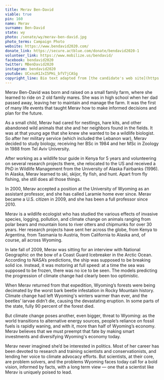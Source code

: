```yaml
---
title: Merav Ben-David
viable: true
pin: 160
name: Merav
surname: Ben-David
state: wy
photo: /senate/wy/merav-ben-david.jpg
photo_terms: Campaign Photo
website: https://www.bendavid2020.com/
donate_link: https://secure.actblue.com/donate/bendavid2020-1
volunteer_link: https://www.mobilize.us/bendavid/
facebook: bendavid2020
twitter: MBenDavid2020
instagram: bendavid2020
youtube: UCxnuH1JxI5PHi_bfV7jCASg
copyright_line: Bio text adapted from [the candidate's web site](https://www.bendavid2020.com/merav) and may be &copy; Ben-David 2020.
---
```

Merav Ben-David was born and raised on a small family farm, where she learned to ride on 2 old family mares. She was in high school when her dad passed away, leaving her to maintain and manage the farm. It was the first of many life events that taught Merav how to make informed decisions and plan for the future.

As a small child, Merav had cared for nestlings, hare kits, and other abandoned wild animals that she and her neighbors found in the fields. It was at that young age that she knew she wanted to be a wildlife biologist. So after her military service (which included the Lebanon war), Merav decided to study biology, receiving her BSc in 1984 and her MSc in Zoology in 1988 from Tel Aviv University.

After working as a wildlife tour guide in Kenya for 5 years and volunteering on several research projects there, she relocated to the US and received a PhD in Wildlife Management from the University of Alaska Fairbanks (1996). In Alaska, Merav learned to ski, skijor, fly fish, and hunt. Apart from fly fishing, she still does all those things.

In 2000, Merav accepted a position at the University of Wyoming as an assistant professor, and she has called Laramie home ever since. Merav became a U.S. citizen in 2009, and she has been a full professor since 2010.

Merav is a wildlife ecologist who has studied the various effects of invasive species, logging, pollution, and climate change on animals ranging from polar bears and mountain lions to river otters and chipmunks for over 30 years. Her research projects have sent her across the globe, from Kenya to Argentina, from Tasmania to Austria, from California to Alaska and, of course, all across Wyoming.

In late fall of 2009, Merav was sitting for an interview with National Geographic on the bow of a Coast Guard Icebreaker in the Arctic Ocean. According to NASA’s predictions, the ship was supposed to be breaking solid ice. Instead, it was motoring at full speed: at a time the sea was supposed to be frozen, there was no ice to be seen. The models predicting the progression of climate change had clearly been too optimistic.

When Merav returned from that expedition, Wyoming’s forests were being decimated by the worst bark beetle infestation in Rocky Mountain history. Climate change had left Wyoming's winters warmer than ever, and the beetles’ larvae didn’t die, causing the devastating eruption. In some parts of the state, fully 90 percent of the forest died.

But climate change poses another, even bigger, threat to Wyoming: as the world transitions to alternative energy sources, people’s reliance on fossil fuels is rapidly waning, and with it, more than half of Wyoming’s economy. Merav believes that we must preempt that fate by making smart investments and diversifying Wyoming's economy today.

Merav never imagined she’d be interested in politics. Most of her career has been devoted to research and training scientists and conservationists, and lending her voice to climate advocacy efforts. But scientists, at their core, are problem solvers, and the problems Wyoming faces today call for a bold vision, informed by facts, with a long term view &mdash; one that a scientist like Merav is uniquely poised to lead.
